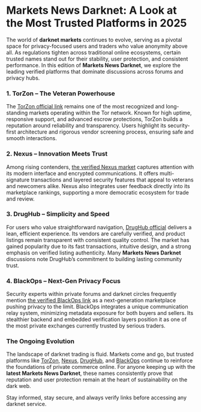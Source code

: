 # Markets News Darknet: A Look at the Most Trusted Platforms in 2025

The world of **darknet markets** continues to evolve, serving as a pivotal space for privacy-focused users and traders who value anonymity above all. As regulations tighten across traditional online ecosystems, certain trusted names stand out for their stability, user protection, and consistent performance. In this edition of **Markets News Darknet**, we explore the leading verified platforms that dominate discussions across forums and privacy hubs.

### 1. TorZon – The Veteran Powerhouse
The <a href="http://%74%6F&#114;&#122;%6F&#110;%36%6B&#104;&#111;%37%32%73&#104;%32&#53;%64%6F&#52;%32%6E%37&#104;%78&#98;%66&#55;&#117%7A%77&#122;&#101;&#52;%63&#54;&#112;%66%35%64%79&#114;%64%32%78&#114;%6C&#121;&#53;&#118;%61&#113;&#118;%65&#53;&#97;&#100;%2E%6F&#110;&#105;&#111;%6E">TorZon official link</a> remains one of the most recognized and long-standing markets operating within the Tor network. Known for high uptime, responsive support, and advanced escrow protections, TorZon builds a reputation around reliability and transparency. Users highlight its security-first architecture and rigorous vendor screening process, ensuring safe and smooth interactions.

### 2. Nexus – Innovation Meets Trust
Among rising contenders, <a href="http://%6E&#101;&#120;%75%73&#122;&#104;&#110;%37%66&#121;&#55;%78&#103;&#55;%75%64&#116;&#118;%34%33&#118;%69&#104;%6E&#104;&#118;%71&#53;&#121;%6C&#114;&#53;%37&#98;%34&#112;&#110;&#116;&#101;&#117&#109;%36%78%36%6F%6E&#114;&#110;&#116;%77%62%35&#117%71%64&#46;%6F&#110;%69&#111;%6E">the verified Nexus market</a> captures attention with its modern interface and encrypted communications. It offers multi-signature transactions and layered security features that appeal to veterans and newcomers alike. Nexus also integrates user feedback directly into its marketplace rankings, supporting a more democratic ecosystem for trade and review.

### 3. DrugHub – Simplicity and Speed
For users who value straightforward navigation, <a href="http://&#100;&#114;%75%67%68%75%62&#50;&#112;&#119;&#122;%6B%7A&#106;&#116;%63&#117&#97;&#114;%66&#53;&#112;&#50;&#102;%36%73&#120;%6D%68%37&#116;&#106;&#117%69%79&#119;&#52;&#117%77&#99;%61%68%34&#104;%6A%74&#102;%34%37&#111;&#105;&#112;%63&#105;&#97;&#100;&#46;%6F&#110;%69%6F&#110;">DrugHub official</a> delivers a lean, efficient experience. Its vendors are carefully verified, and product listings remain transparent with consistent quality control. The market has gained popularity due to its fast transactions, intuitive design, and a strong emphasis on verified listing authenticity. Many **Markets News Darknet** discussions note DrugHub’s commitment to building lasting community trust.

### 4. BlackOps – Next-Gen Privacy Focus
Security experts within private forums and darknet circles frequently mention <a href="http://%62%6C&#97;&#99;&#107;%6F&#112;&#115;%61&#97;&#120;%37%69&#101;%65%6C&#106;&#101;&#99;%74%76%69%33&#118;%6E%33%61%35&#109;&#50;&#119;&#102;%73&#115;%79%6C&#99;%64%71%61%73&#119;&#114;%76&#108;%62%65&#112;%74&#119;%7A%76%35%6F%69&#100;%2E&#111;%6E%69&#111;%6E">the verified BlackOps link</a> as a next-generation marketplace pushing privacy to the limit. BlackOps integrates a unique communication relay system, minimizing metadata exposure for both buyers and sellers. Its stealthier backend and embedded verification layers position it as one of the most private exchanges currently trusted by serious traders.

### The Ongoing Evolution
The landscape of darknet trading is fluid. Markets come and go, but trusted platforms like <a href="http://%74%6F&#114;&#122;%6F&#110;%36%6B&#104;&#111;%37%32%73&#104;%32&#53;%64%6F&#52;%32%6E%37&#104;%78&#98;%66&#55;&#117%7A%77&#122;&#101;&#52;%63&#54;&#112;%66%35%64%79&#114;%64%32%78&#114;%6C&#121;&#53;&#118;%61&#113;&#118;%65&#53;&#97;&#100;%2E%6F&#110;&#105;&#111;%6E">TorZon</a>, <a href="http://%6E&#101;&#120;%75%73&#122;&#104;&#110;%37%66&#121;&#55;%78&#103;&#55;%75%64&#116;&#118;%34%33&#118;%69&#104;%6E&#104;&#118;%71&#53;&#121;%6C&#114;&#53;%37&#98;%34&#112;&#110;&#116;&#101;&#117&#109;%36%78%36%6F%6E&#114;&#110;&#116;%77%62%35&#117%71%64&#46;%6F&#110;%69&#111;%6E">Nexus</a>, <a href="http://&#100;&#114;%75%67%68%75%62&#50;&#112;&#119;&#122;%6B%7A&#106;&#116;%63&#117&#97;&#114;%66&#53;&#112;&#50;&#102;%36%73&#120;%6D%68%37&#116;&#106;&#117%69%79&#119;&#52;&#117%77&#99;%61%68%34&#104;%6A%74&#102;%34%37&#111;&#105;&#112;%63&#105;&#97;&#100;&#46;%6F&#110;%69%6F&#110;">DrugHub</a>, and <a href="http://%62%6C&#97;&#99;&#107;%6F&#112;&#115;%61&#97;&#120;%37%69&#101;%65%6C&#106;&#101;&#99;%74%76%69%33&#118;%6E%33%61%35&#109;&#50;&#119;&#102;%73&#115;%79%6C&#99;%64%71%61%73&#119;&#114;%76&#108;%62%65&#112;%74&#119;%7A%76%35%6F%69&#100;%2E&#111;%6E%69&#111;%6E">BlackOps</a> continue to reinforce the foundations of private commerce online. For anyone keeping up with the **latest Markets News Darknet**, these names consistently prove that reputation and user protection remain at the heart of sustainability on the dark web.

Stay informed, stay secure, and always verify links before accessing any darknet service.